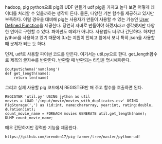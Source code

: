 hadoop, pig
python으로 pig의 UDF 만들기
udf
pig을 가지고 놀다 보면 어떻게 데이터를 처리할 수 있을까하는 생각이 든다.
물론, 다양한 기본 함수를 제공하고 있지만 부족하다. 이럴 경우을 대비해 pig는 사용자가 만들어 사용할 수 있는 기능인 [User Defined Function](http://pig.apache.org/docs/r0.12.0/udf.html)을 제공한다.
당연히 자바로 만들어야 하겠지라고 생각했지만 다양한 언어로 구현할 수 있다. 파이썬도 예외가 아니다.
사용법도 너무나 간단하다. 하지만 jython을 사용하고 있기 때문에 3.x는 지원이 안되고 웹에서 보니 특히 json을 사용할 때 문제가 되는 듯 하다.

먼저, udf로 사용할 파이썬 코드를 만든다. 여기서는 util.py으로 한다.
get_length함수로 제목의 글자수를 반환한다. 반환할 때 반환되는 타입을 명시해야한다.


    @outputSchema('num:long')
    def get_length(name):
        return len(name) 

그리고 실제 사용할 pig 코드에서 REGISTER만 해 주고 함수를 호출하면 된다.

    REGISTER 'util.py' USING jython as util
    movies = LOAD '/input/movie/movies_with_duplicates.csv' USING PigStorage(',') as (id:int, name:chararray, year:int, rating:double, duration:int);
    count_movie_name = FOREACH movies GENERATE util.get_length(name);
    DUMP count_movie_name;

매우 간단하지만 강력한 기능을 제공한다.

    https://github.com/brenden17/pig-farmer/tree/master/python-udf

